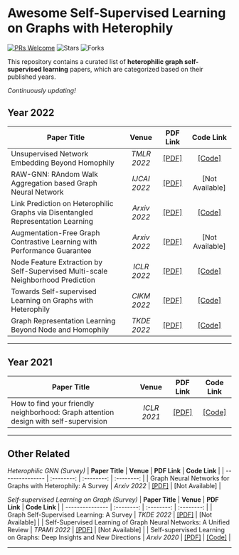 # Awesome Self-Supervised Learning on Graphs with Heterophily
[![PRs Welcome](https://img.shields.io/badge/PRs-welcome-yellow.svg)](https://github.com/YuanchenBei/Awesome-Self-Supervised-Learning-on-Graphs-with-Heterophily) 
![Stars](https://img.shields.io/github/stars/YuanchenBei/Awesome-Self-Supervised-Learning-on-Graphs-with-Heterophily?color=green)  ![Forks](https://img.shields.io/github/forks/YuanchenBei/Awesome-Self-Supervised-Learning-on-Graphs-with-Heterophily?color=blue)

This repository contains a curated list of **heterophilic graph self-supervised learning** papers, which are categorized based on their published years.

*Continuously updating!*

 ## Year 2022

| **Paper Title** | **Venue** | **PDF Link** | **Code Link** |
| --------------- | :--------: | :--------: | :--------: | 
| Unsupervised Network Embedding Beyond Homophily | _TMLR 2022_ | [[PDF]](https://arxiv.org/pdf/2203.10866.pdf) | [[Code]](https://github.com/zhiqiangzhongddu/Selene) |
| RAW-GNN: RAndom Walk Aggregation based Graph Neural Network | _IJCAI 2022_ | [[PDF]](https://arxiv.org/pdf/2206.13953.pdf) | [Not Available] |
| Link Prediction on Heterophilic Graphs via Disentangled Representation Learning | _Arxiv 2022_ | [[PDF]](https://arxiv.org/pdf/2208.01820.pdf) | [[Code]](https://github.com/sjz5202/DisenLink) |
| Augmentation-Free Graph Contrastive Learning with Performance Guarantee | _Arxiv 2022_ | [[PDF]](https://arxiv.org/pdf/2204.04874.pdf) | [Not Available] |
| Node Feature Extraction by Self-Supervised Multi-scale Neighborhood Prediction | _ICLR 2022_ | [[PDF]](https://arxiv.org/pdf/2111.00064.pdf) | [[Code]](https://github.com/amzn/pecos/tree/mainline/examples/giant-xrt) |
| Towards Self-supervised Learning on Graphs with Heterophily | _CIKM 2022_ | [[PDF]](https://dl.acm.org/doi/pdf/10.1145/3511808.3557478) | [[Code]](https://github.com/yifanQi98/HGRL) |
| Graph Representation Learning Beyond Node and Homophily | _TKDE 2022_ | [[PDF]](https://arxiv.org/pdf/2203.01564.pdf) | [[Code]](https://github.com/syvail/PairE-Graph-Representation-Learning-Beyond-Node-and-Homophily) |

----------

 ## Year 2021

| **Paper Title** | **Venue** | **PDF Link** | **Code Link** |
| --------------- | :--------: | :--------: | :--------: | 
| How to find your friendly neighborhood: Graph attention design with self-supervision | _ICLR 2021_ | [[PDF]](https://openreview.net/pdf?id=Wi5KUNlqWty) | [[Code]](https://github.com/dongkwan-kim/SuperGAT) |

----------

## Other Related
*Heterophilic GNN (Survey)*
| **Paper Title** | **Venue** | **PDF Link** | **Code Link** |
| --------------- | :--------: | :--------: | :--------: | 
| Graph Neural Networks for Graphs with Heterophily: A Survey | _Arxiv 2022_ | [[PDF]](https://arxiv.org/pdf/2202.07082.pdf) | [Not Available] |

*Self-supervised Learning on Graph (Survey)*
| **Paper Title** | **Venue** | **PDF Link** | **Code Link** |
| --------------- | :--------: | :--------: | :--------: | 
| Graph Self-Supervised Learning: A Survey | _TKDE 2022_ | [[PDF]](https://arxiv.org/pdf/2103.00111.pdf) | [Not Available] |
| Self-Supervised Learning of Graph Neural Networks: A Unified Review | _TPAMI 2022_ | [[PDF]](https://arxiv.org/pdf/2102.10757.pdf) | [Not Available] |
| Self-supervised Learning on Graphs: Deep Insights and New Directions | _Arxiv 2020_ | [[PDF]](https://arxiv.org/pdf/2006.10141.pdf) | [[Code]](https://github.com/ChandlerBang/SelfTask-GNN) |

----------

